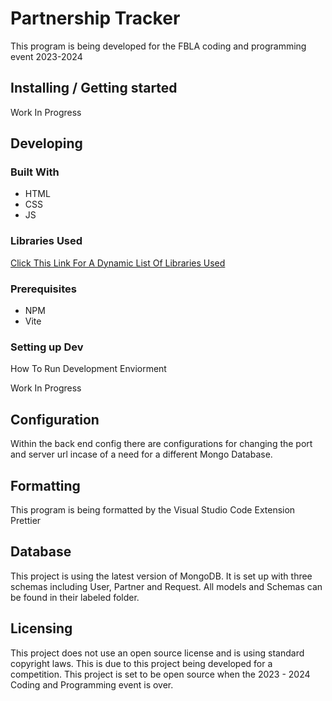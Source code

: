 

# Partnership Tracker 
This program is being developed for the FBLA coding and programming event 2023-2024

## Installing / Getting started
Work In Progress

## Developing

### Built With
* HTML
* CSS
* JS

### Libraries Used  
[Click This Link For A Dynamic List Of Libraries Used](https://github.com/TheFishyOne123/Partnership-Tracker/network/dependencies)

### Prerequisites
* NPM
* Vite

### Setting up Dev
How To Run Development Enviorment

Work In Progress 

## Configuration
Within the back end config there are configurations for changing the port and server url incase of a need for a different Mongo Database.

## Formatting
This program is being formatted by the Visual Studio Code Extension Prettier 

## Database
This project is using the latest version of MongoDB. It is set up with three schemas including User, Partner and Request. All models and Schemas can be found in their labeled folder.  

## Licensing

This project does not use an open source license and is using standard copyright laws. This is due to this project being developed for a competition. This project is set to be open source when the 2023 - 2024 Coding and Programming event is over. 

